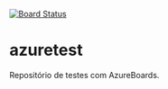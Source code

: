 [![Board Status](https://claudfatec.visualstudio.com/a387e6ab-a343-4ae8-ae2a-bbf0264eef1f/587f3d27-c907-45f6-ab90-8642eff0b453/_apis/work/boardbadge/3037c3b6-af4e-4618-a56f-98bb27f2585c)](https://claudfatec.visualstudio.com/a387e6ab-a343-4ae8-ae2a-bbf0264eef1f/_boards/board/t/587f3d27-c907-45f6-ab90-8642eff0b453/Microsoft.RequirementCategory)
# azuretest
Repositório de testes com AzureBoards.
